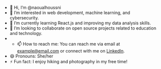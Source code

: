 - 👋 Hi, I’m @naoualhoussni
- 👀 I’m interested in web development, machine learning, and cybersecurity.
- 🌱 I’m currently learning React.js and improving my data analysis skills.
- 💞️ I’m looking to collaborate on open source projects related to education and technology.
- - 📫 How to reach me: You can reach me via email at example@email.com or connect with me on [LinkedIn](https://www.linkedin.com/in/naoual-houssni-253ab6299/).
- 😄 Pronouns: She/her
- ⚡ Fun fact: I enjoy hiking and photography in my free time!
